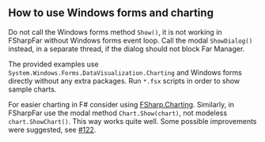 
## How to use Windows forms and charting

Do not call the Windows forms method `Show()`, it is not working in FSharpFar
without Windows forms event loop. Call the modal `ShowDialog()` instead, in a
separate thread, if the dialog should not block Far Manager.

The provided examples use `System.Windows.Forms.DataVisualization.Charting` and
Windows forms directly without any extra packages. Run `*.fsx` scripts in order
to show sample charts.

For easier charting in F# consider using [FSharp.Charting](https://github.com/fslaborg/FSharp.Charting).
Similarly, in FSharpFar use the modal method `Chart.Show(chart)`, not modeless `chart.ShowChart()`.
This way works quite well. Some possible improvements were suggested, see [#122](https://github.com/fslaborg/FSharp.Charting/issues/122).
